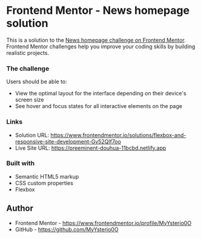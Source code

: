 # Frontend Mentor - News homepage solution

This is a solution to the [News homepage challenge on Frontend Mentor](https://www.frontendmentor.io/challenges/news-homepage-H6SWTa1MFl). Frontend Mentor challenges help you improve your coding skills by building realistic projects. 

### The challenge

Users should be able to:

- View the optimal layout for the interface depending on their device's screen size
- See hover and focus states for all interactive elements on the page

### Links

- Solution URL: https://www.frontendmentor.io/solutions/flexbox-and-responsive-site-development-Gv52Qlf7oo
- Live Site URL: https://preeminent-douhua-11bcbd.netlify.app

### Built with

- Semantic HTML5 markup
- CSS custom properties
- Flexbox

## Author

- Frontend Mentor - https://www.frontendmentor.io/profile/MyYsterio0O
- GitHub - https://github.com/MyYsterio0O
